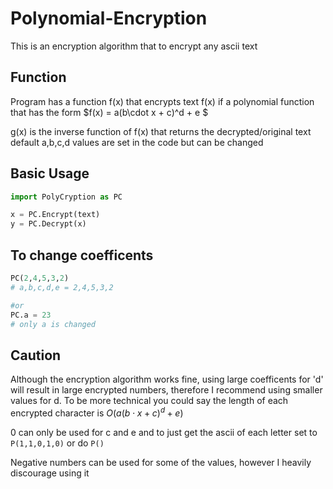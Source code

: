 # Polynomial-Encryption
This is an encryption algorithm that to encrypt any ascii text

## Function
Program has a function f(x) that encrypts text
f(x) if a polynomial function that has the form $f(x) = a(b\cdot x + c)^d + e $

g(x) is the inverse function of f(x) that returns the decrypted/original text
default a,b,c,d values are set in the code but can be changed

## Basic Usage
```py
import PolyCryption as PC

x = PC.Encrypt(text)
y = PC.Decrypt(x)
```

## To change coefficents
```py
PC(2,4,5,3,2)
# a,b,c,d,e = 2,4,5,3,2

#or
PC.a = 23
# only a is changed
```

## Caution 

Although the encryption algorithm works fine, using large coefficents for 'd' will result in large encrypted numbers, therefore I recommend using smaller values for d. To be more technical you could say the length of each encrypted character is $O(a(b\cdot x + c)^d + e)$

0 can only be used for c and e
and to just get the ascii of each letter set to `P(1,1,0,1,0)` or  do `P()`

Negative numbers can be used for some of the values, however I heavily discourage using it
